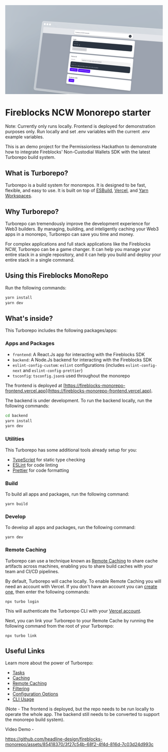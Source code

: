 <a href="https://github.com">
  <img alt="Monorepo support for Fireblocks Demo." src="/fireblocks-hero.png">
</a>

# Fireblocks NCW Monorepo starter

Note: Currently only runs locally. Frontend is deployed for demonstration purposes only. Run locally and set .env variables with the current .env example variables.

This is an demo project for the Permissionless Hackathon to demonstrate how to integrate Fireblocks' Non-Custodial Wallets SDK with the latest Turborepo build system.

## What is Turborepo?

Turborepo is a build system for monorepos. It is designed to be fast, flexible, and easy to use. It is built on top of [ESBuild](https://esbuild.github.io/), [Vercel](https://vercel.com/), and [Yarn Workspaces](https://classic.yarnpkg.com/en/docs/workspaces/).

## Why Turborepo?

Turborepo can tremendously improve the development experience for Web3 builders. By managing, building, and inteligently caching your Web3 apps in a monorepo, Turborepo can save you time and money.

For complex applications and full stack applications like the Fireblocks NCW, Turborepo can be a game changer. It can help you manage your entire stack in a single repository, and it can help you build and deploy your entire stack in a single command.

## Using this Fireblocks MonoRepo

Run the following commands:

```sh
yarn install
yarn dev
```

## What's inside?

This Turborepo includes the following packages/apps:

### Apps and Packages

- `frontend`: A React.Js app for interacting with the Fireblocks SDK
- `backend`: A Node.Js backend for interacting with the Fireblocks SDK
- `eslint-config-custom`: `eslint` configurations (includes `eslint-config-next` and `eslint-config-prettier`)
- `tsconfig`: `tsconfig.json`s used throughout the monorepo

The frontend is deployed at [https://fireblocks-monorepo-frontend.vercel.app](https://fireblocks-monorepo-frontend.vercel.app).

The backend is under development. To run the backend locally, run the following commands:

```sh
cd backend
yarn install
yarn dev
```

### Utilities

This Turborepo has some additional tools already setup for you:

- [TypeScript](https://www.typescriptlang.org/) for static type checking
- [ESLint](https://eslint.org/) for code linting
- [Prettier](https://prettier.io) for code formatting

### Build

To build all apps and packages, run the following command:

```
yarn build
```

### Develop

To develop all apps and packages, run the following command:

```
yarn dev
```

### Remote Caching

Turborepo can use a technique known as [Remote Caching](https://turbo.build/repo/docs/core-concepts/remote-caching) to share cache artifacts across machines, enabling you to share build caches with your team and CI/CD pipelines.

By default, Turborepo will cache locally. To enable Remote Caching you will need an account with Vercel. If you don't have an account you can [create one](https://vercel.com/signup), then enter the following commands:

```
npx turbo login
```

This will authenticate the Turborepo CLI with your [Vercel account](https://vercel.com/docs/concepts/personal-accounts/overview).

Next, you can link your Turborepo to your Remote Cache by running the following command from the root of your Turborepo:

```
npx turbo link
```

## Useful Links

Learn more about the power of Turborepo:

- [Tasks](https://turbo.build/repo/docs/core-concepts/monorepos/running-tasks)
- [Caching](https://turbo.build/repo/docs/core-concepts/caching)
- [Remote Caching](https://turbo.build/repo/docs/core-concepts/remote-caching)
- [Filtering](https://turbo.build/repo/docs/core-concepts/monorepos/filtering)
- [Configuration Options](https://turbo.build/repo/docs/reference/configuration)
- [CLI Usage](https://turbo.build/repo/docs/reference/command-line-reference)

(Note - The frontend is deployed, but the repo needs to be run locally to operate the whole app. The backend still needs to be converted to support the monorepo build system).

Video Demo - 

https://github.com/headline-design/fireblocks-monorepo/assets/85418370/3f27c54b-68f2-4f4d-816d-7c03d24d993c


